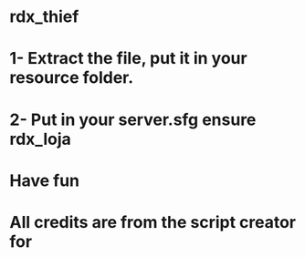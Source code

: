 # rdx_thief

# 1- Extract the file, put it in your resource folder.
# 2- Put in your server.sfg ensure rdx_loja
# Have fun
# All credits are from the script creator for
